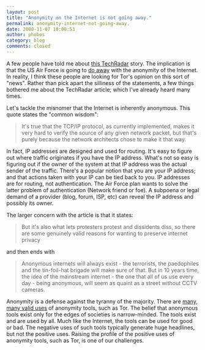 ```yaml
---
layout: post
title: "Anonymity on the Internet is not going away."
permalink: anonymity-internet-not-going-away.
date: 2008-11-07 18:00:53
author: phobos
category: blog
comments: closed
---
```


A few people have told me about [this TechRadar](http://www.techradar.com/news/computing/will-the-internet-always-be-anonymous--482519) story. The implication is that the US Air Force is going to [do away](https://www.fbo.gov/index?print_preview=1&s=opportunity&mode=form&id=e72854d6e3c1a044038563ef1e0fdfa6&tab=core&tabmode=list&cck=1&au=&ck=) with the anonymity of the Internet. In reality, I think these people are looking for Tor's opinion on this sort of "news". Rather than pick apart the silliness of the statements, a few things bothered me about the TechRadar article; which I've already heard many times.

Let's tackle the misnomer that the Internet is inherently anonymous. This quote states the "common wisdom":

> It's true that the TCP/IP protocol, as currently implemented, makes it very hard to verify the source of any given network packet, but that's purely because the network architects chose to make it that way.

In fact, IP addresses are designed and used for routing. It's easy to figure out where traffic originates if you have the IP address. What's not so easy is figuring out if the owner of the system at that IP address was the actual sender of the traffic. There's a popular notion that you are your IP address; and that actions taken with your IP can be tied back to you. IP addresses are for routing, not authentication. The Air Force plan wants to solve the latter problem of authentication (Network friend or foe). A subpoena or legal demand of a provider (blog, forum, ISP, etc) can reveal the IP address and possibly its owner.

The larger concern with the article is that it states:

> But it's also what lets protesters protest and dissidents diss, so there are some genuinely valid reasons for wanting to preserve internet privacy

and then ends with

<!-- more -->

> Anonymous internets will always exist - the terrorists, the paedophiles and the tin-foil-hat brigade will make sure of that. But in 10 years time, the idea of the mainstream internet - the one that all of us use every day - being anonymous, will seem as quaint as a street without CCTV cameras.

Anonymity is a defense against the tyranny of the majority. There are [many, many valid uses](https://www.torproject.org/torusers) of anonymity tools, such as Tor. The belief that anonymous tools exist only for the edges of societies is narrow-minded. The tools exist and are used by all. Much like the Internet, the tools can be used for good or bad. The negative uses of such tools typically generate huge headlines, but not the positive uses. Raising the profile of the positive uses of anonymity tools, such as Tor, is one of our challenges.
